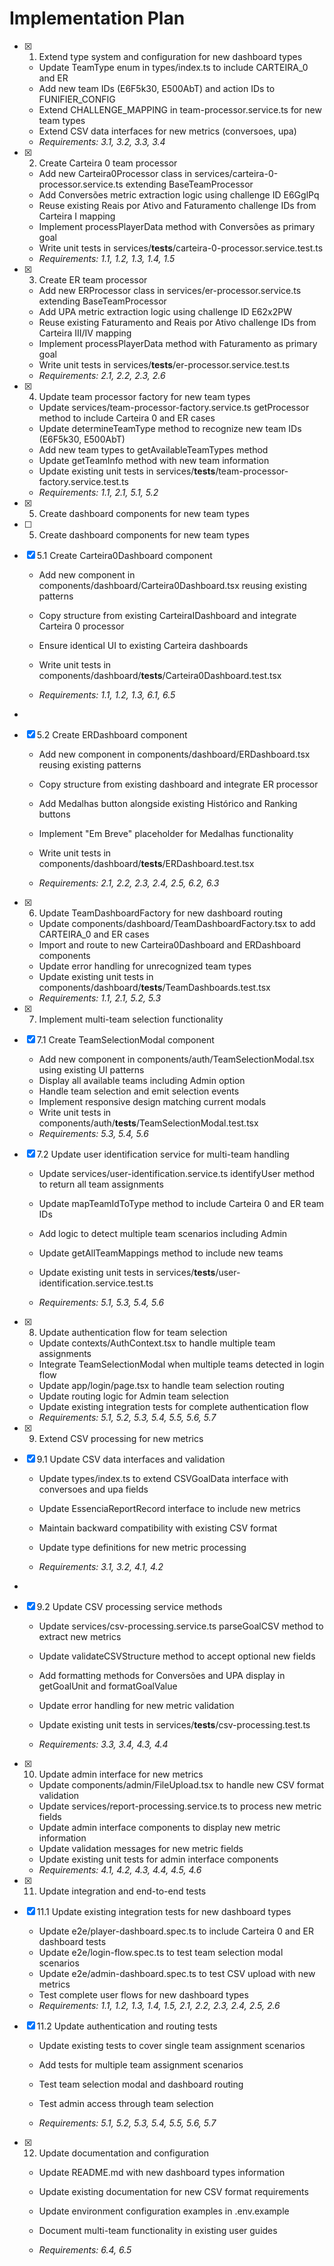 # Implementation Plan

- [x] 1. Extend type system and configuration for new dashboard types
  - Update TeamType enum in types/index.ts to include CARTEIRA_0 and ER
  - Add new team IDs (E6F5k30, E500AbT) and action IDs to FUNIFIER_CONFIG
  - Extend CHALLENGE_MAPPING in team-processor.service.ts for new team types
  - Extend CSV data interfaces for new metrics (conversoes, upa)
  - _Requirements: 3.1, 3.2, 3.3, 3.4_

- [x] 2. Create Carteira 0 team processor
  - Add new Carteira0Processor class in services/carteira-0-processor.service.ts extending BaseTeamProcessor
  - Add Conversões metric extraction logic using challenge ID E6GglPq
  - Reuse existing Reais por Ativo and Faturamento challenge IDs from Carteira I mapping
  - Implement processPlayerData method with Conversões as primary goal
  - Write unit tests in services/**tests**/carteira-0-processor.service.test.ts
  - _Requirements: 1.1, 1.2, 1.3, 1.4, 1.5_

- [x] 3. Create ER team processor
  - Add new ERProcessor class in services/er-processor.service.ts extending BaseTeamProcessor
  - Add UPA metric extraction logic using challenge ID E62x2PW
  - Reuse existing Faturamento and Reais por Ativo challenge IDs from Carteira III/IV mapping
  - Implement processPlayerData method with Faturamento as primary goal
  - Write unit tests in services/**tests**/er-processor.service.test.ts
  - _Requirements: 2.1, 2.2, 2.3, 2.6_

- [x] 4. Update team processor factory for new team types
  - Update services/team-processor-factory.service.ts getProcessor method to include Carteira 0 and ER cases
  - Update determineTeamType method to recognize new team IDs (E6F5k30, E500AbT)
  - Add new team types to getAvailableTeamTypes method
  - Update getTeamInfo method with new team information
  - Update existing unit tests in services/**tests**/team-processor-factory.service.test.ts
  - _Requirements: 1.1, 2.1, 5.1, 5.2_

- [x] 5. Create dashboard components for new team types

- [ ] 5. Create dashboard components for new team types

- [x] 5.1 Create Carteira0Dashboard component
  - Add new component in components/dashboard/Carteira0Dashboard.tsx reusing existing patterns
  - Copy structure from existing CarteiraIDashboard and integrate Carteira 0 processor

  - Ensure identical UI to existing Carteira dashboards
  - Write unit tests in components/dashboard/**tests**/Carteira0Dashboard.test.tsx
  - _Requirements: 1.1, 1.2, 1.3, 6.1, 6.5_

-

- [x] 5.2 Create ERDashboard component
  - Add new component in components/dashboard/ERDashboard.tsx reusing existing patterns
  - Copy structure from existing dashboard and integrate ER processor
  - Add Medalhas button alongside existing Histórico and Ranking buttons

  - Implement "Em Breve" placeholder for Medalhas functionality
  - Write unit tests in components/dashboard/**tests**/ERDashboard.test.tsx
  - _Requirements: 2.1, 2.2, 2.3, 2.4, 2.5, 6.2, 6.3_

- [x] 6. Update TeamDashboardFactory for new dashboard routing
  - Update components/dashboard/TeamDashboardFactory.tsx to add CARTEIRA_0 and ER cases
  - Import and route to new Carteira0Dashboard and ERDashboard components
  - Update error handling for unrecognized team types
  - Update existing unit tests in components/dashboard/**tests**/TeamDashboards.test.tsx
  - _Requirements: 1.1, 2.1, 5.2, 5.3_

- [x] 7. Implement multi-team selection functionality

- [x] 7.1 Create TeamSelectionModal component
  - Add new component in components/auth/TeamSelectionModal.tsx using existing UI patterns
  - Display all available teams including Admin option
  - Handle team selection and emit selection events
  - Implement responsive design matching current modals
  - Write unit tests in components/auth/**tests**/TeamSelectionModal.test.tsx
  - _Requirements: 5.3, 5.4, 5.6_

- [x] 7.2 Update user identification service for multi-team handling
  - Update services/user-identification.service.ts identifyUser method to return all team assignments

  - Update mapTeamIdToType method to include Carteira 0 and ER team IDs
  - Add logic to detect multiple team scenarios including Admin
  - Update getAllTeamMappings method to include new teams

  - Update existing unit tests in services/**tests**/user-identification.service.test.ts
  - _Requirements: 5.1, 5.3, 5.4, 5.6_

- [x] 8. Update authentication flow for team selection
  - Update contexts/AuthContext.tsx to handle multiple team assignments
  - Integrate TeamSelectionModal when multiple teams detected
    in login flow
  - Update app/login/page.tsx to handle team selection routing
  - Update routing logic for Admin team selection
  - Update existing integration tests for complete authentication flow
  - _Requirements: 5.1, 5.2, 5.3, 5.4, 5.5, 5.6, 5.7_

- [x] 9. Extend CSV processing for new metrics

- [x] 9.1 Update CSV data interfaces and validation
  - Update types/index.ts to extend CSVGoalData interface with conversoes and upa fields
  - Update EssenciaReportRecord interface to include new metrics
  - Maintain backward compatibility with existing CSV format
  - Update type definitions for new metric processing

  - _Requirements: 3.1, 3.2, 4.1, 4.2_

-

- [x] 9.2 Update CSV processing service methods
  - Update services/csv-processing.service.ts parseGoalCSV method to extract new metrics
  - Update validateCSVStructure method to accept optional new fields

  - Add formatting methods for Conversões and UPA display in getGoalUnit and formatGoalValue
  - Update error handling for new metric validation
  - Update existing unit tests in services/**tests**/csv-processing.test.ts
  - _Requirements: 3.3, 3.4, 4.3, 4.4_

- [x] 10. Update admin interface for new metrics
  - Update components/admin/FileUpload.tsx to handle new CSV format validation
  - Update services/report-processing.service.ts to process new metric fields
  - Update admin interface components to display new
    metric information
  - Update validation messages for new metric fields
  - Update existing unit tests for admin interface components
  - _Requirements: 4.1, 4.2, 4.3, 4.4, 4.5, 4.6_

- [x] 11. Update integration and end-to-end tests

- [x] 11.1 Update existing integration tests for new dashboard types
  - Update e2e/player-dashboard.spec.ts to include Carteira 0 and ER dashboard tests
  - Update e2e/login-flow.spec.ts to test team selection modal scenarios
  - Update e2e/admin-dashboard.spec.ts to test CSV upload with new metrics
  - Test complete user flows for new dashboard types
  - _Requirements: 1.1, 1.2, 1.3, 1.4, 1.5, 2.1, 2.2, 2.3, 2.4, 2.5, 2.6_

- [x] 11.2 Update authentication and routing tests
  - Update existing tests to cover single team assignment scenarios

  - Add tests for multiple team assignment scenarios
  - Test team selection modal and dashboard routing
  - Test admin access through team selection
  - _Requirements: 5.1, 5.2, 5.3, 5.4, 5.5, 5.6, 5.7_

- [x] 12. Update documentation and configuration
  - Update README.md with new dashboard types information
  - Update existing documentation for new CSV format requirements
  - Update environment configuration examples in .env.example

  - Document multi-team functionality in existing user guides
  - _Requirements: 6.4, 6.5_
